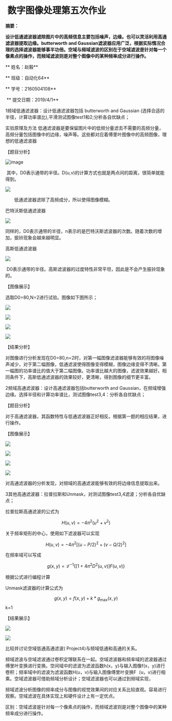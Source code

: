# ﻿﻿                            数字图像处理第五次作业

**摘要：**

**设计低通滤波器滤除图片中的高频信息主要包括噪声，边缘。也可以灵活利用高通滤波器提取边缘。butterworth
and
Gaussian滤波器应用广泛，根据实际情况合理的选择滤波器能够事半功倍。空域与频域滤波的区别在于空域滤波是针对每一个像素点的操作，而频域滤波则是对整个图像中的某种频率成分进行操作。**

**                                                                                                                                             姓名：赵毅**

**                                                                                                                                              班级：自动化64**

**                                                                                                                                             学号：2160504108**

​                                   **                                                                                                           提交日期：2019/4/1**


1频域低通滤波器：设计低通滤波器包括 butterworth and Gaussian
(选择合适的半径，计算功率谱比),平滑测试图像test1和2;分析各自优缺点；

实验原理及方法
低通滤波器是要保留图片中的低频分量滤去不需要的高频分量，高频分量包括图像中的边缘，噪声等。这些都对应着傅里叶图像中的高频图像，理想的低通滤波器

【题目分析】

![image](6f8df38755891cf6ff17409366024f63.jpg)


 其中，D0表示通带的半径。D(u,v)的计算方式也就是两点间的距离，很简单就能得到。

![](2fe71d57087a54dd8732b419ad6b3d8d.jpg)

       低通滤波器滤除了高频成分，所以使得图像模糊。

巴特沃斯低通滤波器

![](9eafa37bf8518a71e5d80716ed936ba0.jpg)

同样的，D0表示通带的半径，n表示的是巴特沃斯滤波器的次数。随着次数的增加，振铃现象会越来越明显。

高斯低通滤波器

![](0df981e7e35b32e3f01153dfd79070c5.jpg)


 D0表示通带的半径。高斯滤波器的过度特性非常平坦，因此是不会产生振铃现象的。

【图像展示】

选取D0=80,N=2进行试验。图像如下图所示；

![](1.png)

![](2.png)

![](3.png)

![](4.png)

【结果分析】

对图像进行分析发现在D0=80,n=2时，对第一幅图像滤波器能够有效的将图像噪声减少，对于第二幅图像，低通滤波使得图像变得模糊，图像边缘变得不清晰。第一幅图的功率谱比的值大于第二幅图像。功率谱比越大的图像，滤波效果越好。相同条件下，高斯低通滤波器的效果较好，更清晰，得到图像的细节更丰富。

2频域高通滤波器：设计高通滤波器包括butterworth and
Gaussian，在频域增强边缘。选择半径和计算功率谱比，测试图像test3,4：分析各自优缺点；

【题目分析】

对于高通滤波器，其函数特性与低通滤波器正好相反。根据第一题的相应结果，进行操作。

【图像展示】

![](5.png)

![](6.png)

![](7.png)

![](8.png)

对高通滤波器的分析发现，对频域的高通滤波能够有效的将边缘信息提取出来。

3其他高通滤波器：拉普拉斯和Unmask，对测试图像test3,4滤波；分析各自优缺点；

拉普拉斯高通滤波的公式为

$$
H\left( u,v \right) = - 4\pi^{2}\left( u^{2} + v^{2} \right)
$$

关于频率矩形的中心，使用如下滤波器可以实现

$$
H\left( u,v \right) = - 4\pi^{2}\left\lbrack \left( u - P \slash 2 \right)^{2} + \left( v - Q \slash 2 \right)^{2} \right\rbrack
$$

在频率域可以写成

$$
g\left( x,y \right) = \mathcal{L}^{- 1}\{\lbrack 1 + 4\pi^{2}D^{2}\left( u,v \right)\rbrack F\left( u,v \right)\}
$$

根据公式进行编程计算

Unmask滤波器的计算公式为

$$g\left( x,y \right) = f\left( x,y \right) + k*g_{\max}\left( x,y \right)$$ k=1

【结果展示】

![](9.png)

![](10.png)

比较并讨论空域低通高通滤波( Project4)与频域低通和高通的关系。

频域滤波与空域滤波通过卷积定理联系在一起。空域滤波器和频率域的滤波器通过傅里叶变换进行变换。空间域中的滤波为滤波函数h(x，y)与输入图像f(x，y)进行卷积；频率域中的滤波为滤波函数H(u，v)与输入图像傅里叶变换F（u，v)进行相乘。空域滤波器可借助频域分析设计；空域滤波器也可以通过到频域实现，

频域滤波分析图像的频率成分与图像的视觉效果间的对应关系比较直观。容易进行观察。空域滤波在具体实现上和硬件设计上有一定优点。

区别：空域滤波是针对每一个像素点的操作，而频域滤波则是对整个图像中的某种频率成分进行操作。








